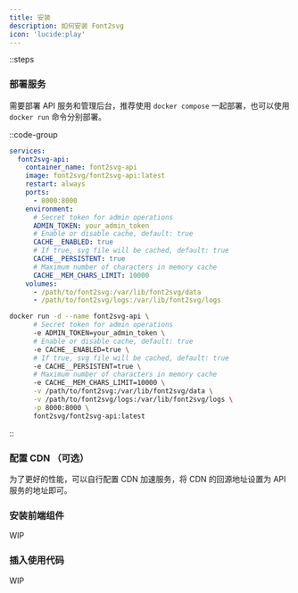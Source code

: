 ```yaml
---
title: 安装
description: 如何安装 Font2svg
icon: 'lucide:play'
---
```


::steps
### 部署服务

需要部署 API 服务和管理后台，推荐使用 `docker compose` 一起部署，也可以使用 `docker run` 命令分别部署。

::code-group

  ```yaml [docker compose file]
  services:
    font2svg-api:
      container_name: font2svg-api
      image: font2svg/font2svg-api:latest
      restart: always
      ports:
        - 8000:8000
      environment:
        # Secret token for admin operations
        ADMIN_TOKEN: your_admin_token
        # Enable or disable cache, default: true
        CACHE__ENABLED: true
        # If true, svg file will be cached, default: true
        CACHE__PERSISTENT: true
        # Maximum number of characters in memory cache
        CACHE__MEM_CHARS_LIMIT: 10000
      volumes:
        - /path/to/font2svg:/var/lib/font2svg/data
        - /path/to/font2svg/logs:/var/lib/font2svg/logs
  ```

  ```bash [docker run command]
  docker run -d --name font2svg-api \
        # Secret token for admin operations
        -e ADMIN_TOKEN=your_admin_token \
        # Enable or disable cache, default: true
        -e CACHE__ENABLED=true \
        # If true, svg file will be cached, default: true
        -e CACHE__PERSISTENT=true \
        # Maximum number of characters in memory cache
        -e CACHE__MEM_CHARS_LIMIT=10000 \
        -v /path/to/font2svg:/var/lib/font2svg/data \
        -v /path/to/font2svg/logs:/var/lib/font2svg/logs \
        -p 8000:8000 \
        font2svg/font2svg-api:latest
  ```
::

### 配置 CDN （可选）

为了更好的性能，可以自行配置 CDN 加速服务，将 CDN 的回源地址设置为 API 服务的地址即可。

### 安装前端组件

WIP

### 插入使用代码

WIP
